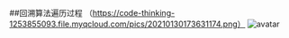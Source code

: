 ##回溯算法遍历过程
（https://code-thinking-1253855093.file.myqcloud.com/pics/20210130173631174.png）
![avatar](http://baidu.com/pic/doge.png)
